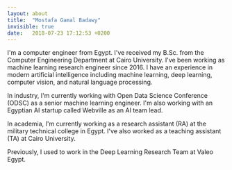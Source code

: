 ```yaml
---
layout: about
title:  "Mostafa Gamal Badawy"
invisible: true
date:   2018-07-23 17:12:53 +0200
---
```

I'm a computer engineer from Egypt. I've received my B.Sc. from the Computer Engineering Department at Cairo University. I've been working as machine learning research engineer since 2016. I have an experience in modern artificial intelligence including machine learning, deep learning, computer vision, and natural language processing.

In industry, I'm currently working with Open Data Science Conference (ODSC) as a senior machine learning engineer. I'm also working with an Egyptian AI startup called Webville as an AI team lead. 

In academia, I'm currently working as a research assistant (RA) at the military technical college in Egypt. I've also worked as a teaching assistant (TA) at Cairo University.

Previously, I used to work in the Deep Learning Research Team at Valeo Egypt.
